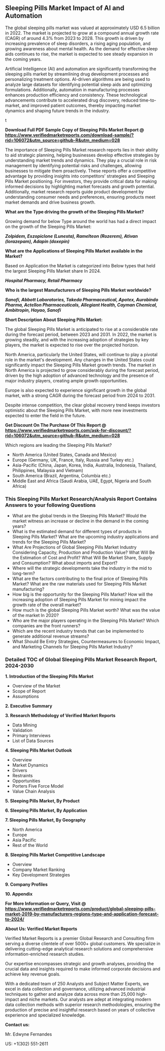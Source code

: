 <h2>Sleeping Pills Market Impact of AI and Automation</h2><p>The global sleeping pills market was valued at approximately USD 6.5 billion in 2022. The market is projected to grow at a compound annual growth rate (CAGR) of around 4.3% from 2023 to 2028. This growth is driven by increasing prevalence of sleep disorders, a rising aging population, and growing awareness about mental health. As the demand for effective sleep aids continues to rise, the market is expected to see steady expansion in the coming years.</p><p>Artificial Intelligence (AI) and automation are significantly transforming the sleeping pills market by streamlining drug development processes and personalizing treatment options. AI-driven algorithms are being used to analyze large datasets for identifying potential sleep aids and optimizing formulations. Additionally, automation in manufacturing processes enhances production efficiency and consistency. These technological advancements contribute to accelerated drug discovery, reduced time-to-market, and improved patient outcomes, thereby impacting market dynamics and shaping future trends in the industry.</p>t</p><p id="" class=""><strong>Download Full PDF Sample Copy of Sleeping Pills Market Report @ <a href="https://www.verifiedmarketreports.com/download-sample/?rid=106072&utm_source=github-R&utm_medium=028" target="_blank">https://www.verifiedmarketreports.com/download-sample/?rid=106072&utm_source=github-R&utm_medium=028</a></strong></p><p>The importance of&nbsp;Sleeping Pills Market research reports lies in their ability to aid strategic planning, helping businesses develop effective strategies by understanding market trends and dynamics. They play a crucial role in risk management by identifying potential risks and challenges, allowing businesses to mitigate them proactively. These reports offer a competitive advantage by providing insights into competitors' strategies and Sleeping Pills Market positioning. For investors, they provide critical data for making informed decisions by highlighting market forecasts and growth potential. Additionally, market research reports guide product development by understanding consumer needs and preferences, ensuring products meet market demands and drive business growth.</p><p><strong>What are the&nbsp;Type driving the growth of the Sleeping Pills Market?</strong></p><p id="" class="">Growing demand for below Type around the world has had a direct impact on the growth of the Sleeping Pills Market:</p><em><strong>Zolpidem, Eszopiclone (Lunesta), Ramelteon (Rozerem), Ativan (lorazepam), Adapin (doxepin)</strong></em></p><strong>What are the&nbsp;Applications&nbsp;of Sleeping Pills Market available in the Market?</strong></p><p id="" class="">Based on Application the Market is categorized into Below types that held the largest Sleeping Pills Market share In 2024.</p><em><strong>Hospital Pharmacy, Retail Pharmacy</strong></em></p><strong>Who is the largest Manufacturers of Sleeping Pills Market worldwide?</strong></p><p><em><strong>Sanofi, Abbott Laboratories, Takeda Pharmaceutical, Apotex, Aurobindo Pharma, Actellon Pharmaceuticals, Allegiant Health, Cayman Chemical, Ambitropin, Hayao, Sanofi</strong></em></p><p id="" class=""><strong>Short Description About Sleeping Pills Market:</strong></p><p>The global Sleeping Pills Market is anticipated to rise at a considerable rate during the forecast period, between 2023 and 2031. In 2022, the market is growing steadily, and with the increasing adoption of strategies by key players, the market is expected to rise over the projected horizon.</p><p>North America, particularly the United States, will continue to play a pivotal role in the market's development. Any changes in the United States could significantly impact the Sleeping Pills Market growth trends. The market in North America is projected to grow considerably during the forecast period, driven by the high adoption of advanced technology and the presence of major industry players, creating ample growth opportunities.</p><p>Europe is also expected to experience significant growth in the global market, with a strong CAGR during the forecast period from 2024 to 2031.</p><p>Despite intense competition, the clear global recovery trend keeps investors optimistic about the Sleeping Pills Market, with more new investments expected to enter the field in the future.</p><p id="" class=""><strong>Get Discount On The Purchase Of This Report @ <a href="https://www.verifiedmarketreports.com/ask-for-discount/?rid=106072&utm_source=github-R&utm_medium=028" target="_blank">https://www.verifiedmarketreports.com/ask-for-discount/?rid=106072&utm_source=github-R&utm_medium=028</a></strong></p>Which regions are leading the Sleeping Pills Market?</p><ul><li>North America (United States, Canada and Mexico)</li><li>Europe (Germany, UK, France, Italy, Russia and Turkey etc.)</li><li>Asia-Pacific (China, Japan, Korea, India, Australia, Indonesia, Thailand, Philippines, Malaysia and Vietnam)</li><li>South America (Brazil, Argentina, Columbia etc.)</li><li>Middle East and Africa (Saudi Arabia, UAE, Egypt, Nigeria and South Africa)</li></ul><h3 id="" class="">This Sleeping Pills Market Research/Analysis Report Contains Answers to your following Questions</h3><ul><li>What are the global trends in the Sleeping Pills Market? Would the market witness an increase or decline in the demand in the coming years?</li><li>What is the estimated demand for different types of products in Sleeping Pills Market? What are the upcoming industry applications and trends for the Sleeping Pills Market?</li><li>What Are Projections of Global Sleeping Pills Market Industry Considering Capacity, Production and Production Value? What Will Be the Estimation of Cost and Profit? What Will Be Market Share, Supply and Consumption? What about imports and Export?</li><li>Where will the strategic developments take the industry in the mid to long-term?</li><li>What are the factors contributing to the final price of Sleeping Pills Market? What are the raw materials used for Sleeping Pills Market manufacturing?</li><li>How big is the opportunity for the Sleeping Pills Market? How will the increasing adoption of Sleeping Pills Market for mining impact the growth rate of the overall market?</li><li>How much is the global Sleeping Pills Market worth? What was the value of the market In 2020?</li><li>Who are the major players operating in the Sleeping Pills Market? Which companies are the front runners?</li><li>Which are the recent industry trends that can be implemented to generate additional revenue streams?</li><li>What Should Be Entry Strategies, Countermeasures to Economic Impact, and Marketing Channels for Sleeping Pills Market Industry?</li></ul><h3 id="" class="">Detailed TOC of Global Sleeping Pills Market Research Report, 2024-2030</h3><p id="" class=""><strong>1. Introduction of the Sleeping Pills Market</strong></p><ul><li>Overview of the Market</li><li>Scope of Report</li><li>Assumptions</li></ul><p id="" class=""><strong>2. Executive Summary</strong></p><p id="" class=""><strong>3. Research Methodology of Verified Market Reports</strong></p><ul><li>Data Mining</li><li>Validation</li><li>Primary Interviews</li><li>List of Data Sources</li></ul><p id="" class=""><strong>4. Sleeping Pills Market Outlook</strong></p><ul><li>Overview</li><li>Market Dynamics</li><li>Drivers</li><li>Restraints</li><li>Opportunities</li><li>Porters Five Force Model</li><li>Value Chain Analysis</li></ul><p id="" class=""><strong>5. Sleeping Pills Market, By Product</strong></p><p id="" class=""><strong>6. Sleeping Pills Market, By Application</strong></p><p id="" class=""><strong>7. Sleeping Pills Market, By Geography</strong></p><ul><li>North America</li><li>Europe</li><li>Asia Pacific</li><li>Rest of the World</li></ul><p id="" class=""><strong>8. Sleeping Pills Market Competitive Landscape</strong></p><ul><li>Overview</li><li>Company Market Ranking</li><li>Key Development Strategies</li></ul><p id="" class=""><strong>9. Company Profiles</strong></p><p id="" class=""><strong>10. Appendix</strong></p><p id="" class=""><strong>For More Information or Query, Visit @ <a href="https://www.verifiedmarketreports.com/product/global-sleeping-pills-market-2019-by-manufacturers-regions-type-and-application-forecast-to-2024/" target="_blank">https://www.verifiedmarketreports.com/product/global-sleeping-pills-market-2019-by-manufacturers-regions-type-and-application-forecast-to-2024/</a></strong></p><p id="" class=""><strong>About Us: Verified Market Reports</strong></p><p id="" class="">Verified Market Reports is a premier Global Research and Consulting firm serving a diverse clientele of over 5000+ global customers. We specialize in delivering cutting-edge analytical research solutions and comprehensive information-enriched research studies.</p><p id="" class="">Our expertise encompasses strategic and growth analyses, providing the crucial data and insights required to make informed corporate decisions and achieve key revenue goals.</p><p id="" class="">With a dedicated team of 250 Analysts and Subject Matter Experts, we excel in data collection and governance, utilizing advanced industrial techniques to gather and analyze data across more than 25,000 high-impact and niche markets. Our analysts are adept at integrating modern data collection methods with superior research methodologies, ensuring the production of precise and insightful research based on years of collective experience and specialized knowledge.</p><p id="" class=""><strong>Contact us:</strong></p><p id="" class="">Mr. Edwyne Fernandes</p><p id="" class="">US: +1(302) 551-2611</p>
